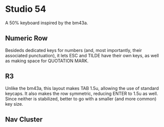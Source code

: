 # Studio 54

A 50% keyboard inspired by the bm43a.

## Numeric Row

Besideds dedicated keys for numbers (and, most importantly, their associated punctuation), it lets ESC and TILDE have their own keys, as well as making space for QUOTATION MARK.

## R3

Unlike the bm43a, this layout makes TAB 1.5u, allowing the use of standard keycaps.  It also makes the row symmetric, reducing ENTER to 1.5u as well. Since neither is stabilized, better to go with a smaller (and more common) key size.

## Nav Cluster
